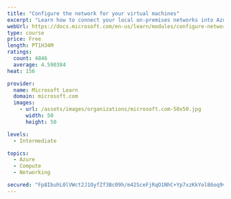 ```yaml
---
title: "Configure the network for your virtual machines"
excerpt: "Learn how to connect your local on-premises networks into Azure using virtual networks, VPN gateways, and Azure ExpressRoute."
webUrl: https://docs.microsoft.com/en-us/learn/modules/configure-network-for-azure-virtual-machines/
type: course
price: Free
length: PT1H34M
ratings:
  count: 4846
  average: 4.590384
heat: 156

provider:
  name: Microsoft Learn
  domain: microsoft.com
  images:
    - url: /assets/images/organizations/microsoft.com-50x50.jpg
      width: 50
      height: 50

levels:
  - Intermediate

topics:
  - Azure
  - Compute
  - Networking

secured: "Fp8IbuhL0lVWct2J1OyfZf3Bc09h/m42SceFjRqO1NhC+Yp7xzKkYol86oq9vL6acWVK++ujnKT8+wGjV8A/qiq0sf24g5mn9feNS2NLM77X7Nm22iuIMlEan9CTAlCga5UAXQffFUu4xI9xLuNpdv4tjIarcAbhV4YeAhjx2AxAfVhd6BJcPdyVfXsrsRMODUuWP2pJEit13nFZ7KtVvenJoxUo92+p6BnGviyTRH7MzE37XkwQ/M4+M0Bcu7renBeGx6dPoVsfqLngyFqJPJ5yyX5IxNwu7VDZKkXLvlt8N34DKttp4Y1UjTuT/Ur0RR3owD5TN0SBrImkUkmor1T8ZTeGUzZgQ2pZSEL7AepbrxoTvr67RX24a/sxehCwrj9IdmDtLTeRU+OSMdxR3wD+s9SkXnLwcz1pagZJ1zY=;PM2aT84tC4UKsdhYhU03Yg=="
---
```


